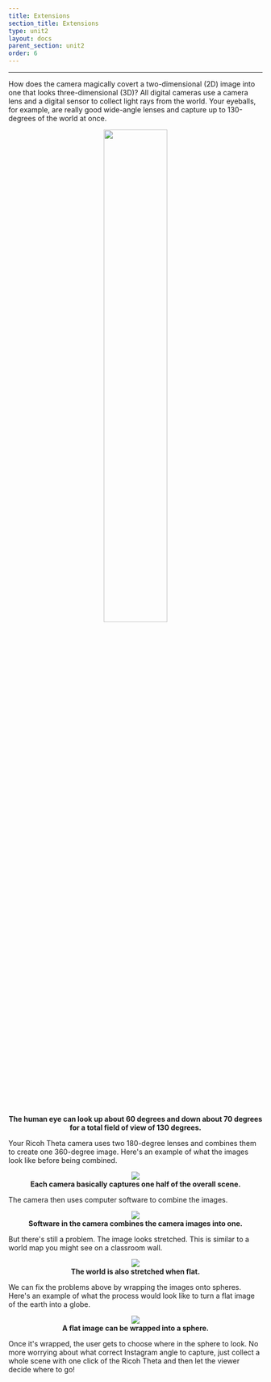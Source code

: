 ```yaml
---
title: Extensions
section_title: Extensions
type: unit2
layout: docs
parent_section: unit2
order: 6
---
```

<hr>

How does the camera magically covert a two-dimensional (2D) image into one that looks three-dimensional (3D)?  All digital cameras use a camera lens and a digital sensor to collect light rays from the world.  Your eyeballs, for example, are really good wide-angle lenses and capture up to 130-degrees of the world at once.

<div style="text-align:center">
	<img src="/images/docs/360_images/FOV.png" width="50%" height="50%">
	<br>
	<strong>The human eye can look up about 60 degrees and down about 70 degrees for a total field of view of 130 degrees.</strong>
</div>

Your Ricoh Theta camera uses two 180-degree lenses and combines them to create one 360-degree image. Here's an example of what the images look like before being combined.

<div style="text-align:center">
	<img src="/images/docs/360_images/theta_example_frame.png">
	<br>
	<strong>Each camera basically captures one half of the overall scene. </strong>
</div>

The camera then uses computer software to combine the images.

<div style="text-align:center">
	<img src="/images/docs/360_images/theta_example_stitched_frame.png">
	<br>
	<strong>Software in the camera combines the camera images into one. </strong>
</div>

But there's still a problem. The image looks stretched. This is similar to a world map you might see on a classroom wall.

<div style="text-align:center">
	<img src="/images/docs/360_images/Equirectangular_projection_SW.jpg">
	<br>
	<strong>The world is also stretched when flat. </strong>
</div>

We can fix the problems above by wrapping the images onto spheres. Here's an example of what the process would look like to turn a flat image of the earth into a globe.

<div style="text-align:center">
	<img src="/images/docs/360_images/Dymaxion_2003_animation_small1.gif">
	<br>
	<strong>A flat image can be wrapped into a sphere. </strong>
</div>

Once it's wrapped, the user gets to choose where in the sphere to look.  No more worrying about what correct Instagram angle to capture, just collect a whole scene with one click of the Ricoh Theta and then let the viewer decide where to go!